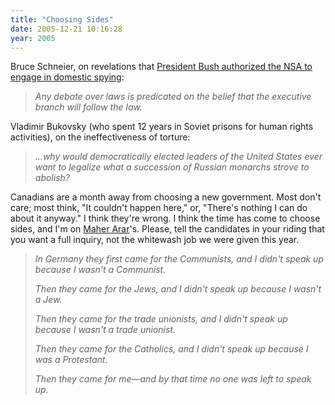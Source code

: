 ```yaml
---
title: "Choosing Sides"
date: 2005-12-21 10:16:28
year: 2005
---
```

<p>Bruce Schneier, on revelations that <a href="http://www.schneier.com/blog/archives/2005/12/the_security_th.html">President
Bush authorized the NSA to engage in domestic spying</a>:</p>

<blockquote><em>
Any debate over laws is predicated on the belief that the
executive branch will follow the law.
</em></blockquote>

<p>Vladimir Bukovsky (who spent 12 years in Soviet prisons for human
rights activities), on the ineffectiveness of torture:</p>

<blockquote><em>
…why would democratically elected leaders of the United
States ever want to legalize what a succession of Russian monarchs
strove to abolish?
</em></blockquote>

<p>Canadians are a month away from choosing a new government.  Most
don't care; most think, "It couldn't happen here," or, "There's
nothing I can do about it anyway."  I think they're wrong.  I think
the time has come to choose sides, and I'm on <a href="http://www.maherarar.ca/">Maher Arar</a>'s.  Please, tell the
candidates in your riding that you want a full inquiry, not the
whitewash job we were given this year.</p>

<blockquote><em>
<p>In Germany they first came for the Communists, and I didn't speak up because I wasn't a Communist.</p>
<p>Then they came for the Jews, and I didn't speak up because I wasn't a Jew.</p>
<p>Then they came for the trade unionists, and I didn't speak up because I wasn't a trade unionist.</p>
<p>Then they came for the Catholics, and I didn't speak up because I was a Protestant.</p>
<p>Then they came for me—and by that time no one was left to speak up.</p>
</em></blockquote>
